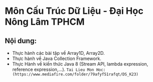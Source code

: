 # Môn Cấu Trúc Dữ Liệu - Đại Học Nông Lâm TPHCM
## Nội dung:
- Thực hành các bài tập về Array1D, Array2D.
- Thực hành về Java Collection Framework.
- Thực Hành về kiến thức Java 8 (Stream API, lambda expression, reference expression,...).
```Tai Lieu Mon Hoc: (https://www.mediafire.com/folder/79afyf51rafqt/DS_K23)```